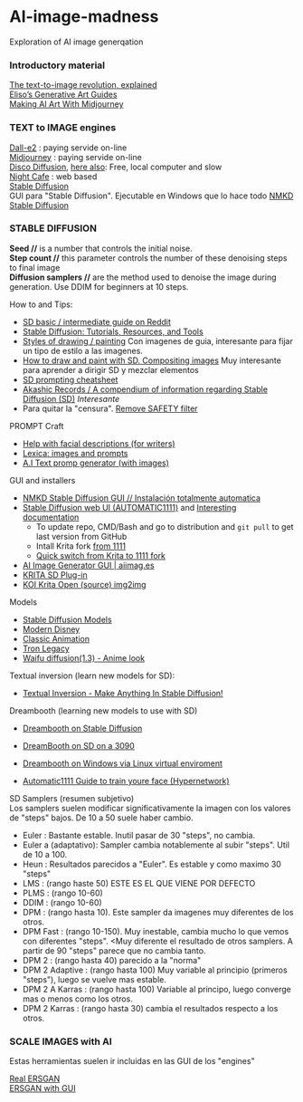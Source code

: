 # AI-image-madness
Exploration of AI image generqation

### Introductory material   
[The text-to-image revolution, explained](https://www.vox.com/23150422/text-to-image-ai-deep-learning)   
[Eliso’s Generative Art Guides](https://botbox.dev/)   
[Making AI Art With Midjourney](https://www.slaphappylarry.com/making-ai-art-with-midjourney/)   

### TEXT to IMAGE engines
[Dall-e2](https://openai.com/dall-e-2/) : paying servide on-line   
[Midjourney](https://www.midjourney.com/home/) : paying servide on-line   
[Disco Diffusion](https://botbox.dev/disco-diffusion-guide/), [here also](http://discodiffusion.com/): Free, local computer and slow    
[Night Cafe](https://creator.nightcafe.studio/text-to-image-art) : web based   
[Stable Diffusion](https://stability.ai/)   
GUI para "Stable Diffusion". Ejecutable en Windows que lo hace todo [NMKD Stable Diffusion](https://nmkd.itch.io/t2i-gui)   

### STABLE DIFFUSION   

**Seed //** is a number that controls the initial noise.    
**Step count //** this parameter controls the number of these denoising steps to final image   
**Diffusion samplers //** are the method used to denoise the image during generation. Use DDIM for beginners at 10 steps.   

How to and Tips:   
- [SD basic / intermediate guide on Reddit](https://www.reddit.com/r/StableDiffusion/comments/x41n87/how_to_get_images_that_dont_suck_a/)   
- [Stable Diffusion: Tutorials, Resources, and Tools](https://stackdiary.com/stable-diffusion-resources/)   
- [Styles of drawing / painting](https://docs.google.com/document/d/1ZtNwY1PragKITY0F4R-f8CarwHojc9Wrf37d0NONHDg/edit#heading=h.kn3gjdhgaoek) Con imagenes de guia, interesante para fijar un tipo de estilo a las imagenes.
- [How to draw and paint with SD. Compositing images](https://andys.page/posts/how-to-draw/#) Muy interesante para aprender a dirigir SD y mezclar elementos   
- [SD prompting cheatsheet](https://moritz.pm/posts/parameters)
- [ Akashic Records / A compendium of information regarding Stable Diffusion (SD)](https://github.com/Maks-s/sd-akashic) *Interesante*   
- Para quitar la "censura". [Remove SAFETY filter](https://www.reddit.com/r/StableDiffusion/comments/wv2nw0/tutorial_how_to_remove_the_safety_filter_in_5/)   

PROMPT Craft
- [Help with facial descriptions (for writers)](https://www.bryndonovan.com/2015/06/16/master-list-of-physical-descriptions/)   
- [Lexica: images and prompts](https://lexica.art/)   
- [A.I Text promp generator (with images)](https://aitextpromptgenerator.com/)

GUI and installers   
- [NMKD Stable Diffusion GUI // Instalación totalmente automatica](https://nmkd.itch.io/t2i-gui)   
- [Stable Diffusion web UI (AUTOMATIC1111)](https://github.com/AUTOMATIC1111/stable-diffusion-webui) and [Interesting documentation](https://hub.tcno.co/ai/stable-diffusion/webui/)    
    - To update repo, CMD/Bash and go to distribution and `git pull` to get last version from GitHub   
    - Intall Krita fork [from 1111](https://github.com/Interpause/auto-sd-krita/wiki/Install-Guide#plugin-installation)   
    - [Quick switch from Krita to 1111 fork](https://github.com/Interpause/auto-sd-krita/wiki/Quick-Switch-Using-Existing-AUTOMATIC1111-Install)   
- [AI Image Generator GUI | aiimag.es](https://sunija.itch.io/aiimages)    
- [KRITA SD Plug-in](https://www.flyingdog.de/sd/en/)   
- [KOI Krita Open (source) img2img](https://github.com/nousr/koi)   

Models    
- [Stable Diffusion Models](https://rentry.org/sdmodels)    
- [Modern Disney](https://huggingface.co/nitrosocke/mo-di-diffusion)    
- [Classic Animation](https://huggingface.co/nitrosocke/classic-anim-diffusion)    
- [Tron Legacy](https://huggingface.co/dallinmackay/Tron-Legacy-diffusion)    
- [Waifu diffusion(1.3) - Anime look](https://huggingface.co/hakurei/waifu-diffusion-v1-3)   

Textual inversion (learn new models for SD):
- [Textual Inversion - Make Anything In Stable Diffusion!](https://www.youtube.com/watch?v=7Lxdk89W2K0&t=91s)

Dreambooth (learning new models to use with SD)   
- [Dreambooth on Stable Diffusion](https://github.com/gammagec/Dreambooth-SD-optimized)   
- [ DreamBooth on SD on a 3090](https://www.reddit.com/r/StableDiffusion/comments/xo4onu/using_dreambooth_on_sd_on_a_3090_w24gb_vram_about/)   
- [Dreambooth on Windows via Linux virtual enviroment](https://www.youtube.com/watch?v=w6PTviOCYQY&t=0s)   

- [Automatic1111 Guide to train youre face (Hypernetwork)](https://www.youtube.com/watch?v=P1dfwViVOIU)   

SD Samplers (resumen subjetivo)   
Los samplers suelen modificar significativamente la imagen con los valores de "steps" bajos. De 10 a 50 suele haber cambio.    
- Euler : Bastante estable. Inutil pasar de 30 "steps", no cambia.   
- Euler a (adaptativo): Sampler cambia notablemente al subir "steps". Util de 10 a 100.   
- Heun : Resultados parecidos a "Euler". Es estable y como maximo 30 "steps"   
- LMS : (rango haste 50) ESTE ES EL QUE VIENE POR DEFECTO   
- PLMS : (rango  10-60)
- DDIM  : (rango  10-60)   
- DPM : (rango hasta 10). Este sampler da imagenes muy diferentes de los otros.   
- DPM Fast : (rango 10-150). Muy inestable, cambia mucho lo que vemos con diferentes "steps". <Muy diferente el resultado de otros samplers. A partir de 90 "steps" parece que no cambia tanto.   
- DPM 2 : (rango hasta 40) parecido a la "norma"   
- DPM 2 Adaptive : (rango hasta 100) Muy variable al principio (primeros "steps"), luego se vuelve mas estable.   
- DPM 2 A Karras : (rango hasta 100) Variable al principo, luego converge mas o menos como los otros.   
- DPM 2 Karras : (rango hasta 30) cambia el resultados respecto a los otros.   


### SCALE IMAGES with AI   
Estas herramientas suelen ir incluidas en las GUI de los "engines"   

[Real ERSGAN](https://github.com/xinntao/Real-ESRGAN)   
[ERSGAN with GUI](https://github.com/n00mkrad/cupscale)   
